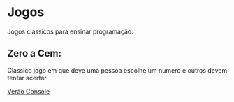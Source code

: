 # Jogos

Jogos classicos para ensinar programação:

## Zero a Cem:
Classico jogo em que deve uma pessoa escolhe um numero e outros devem tentar acertar.

[Verão Console](https://github.com/mariojp/jogos/tree/master/ZeroACem)
